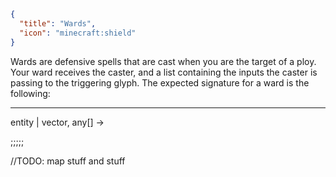 ```json
{
  "title": "Wards",
  "icon": "minecraft:shield"
}
```

Wards are defensive spells that are cast when you are the target of a ploy. 
Your ward receives the caster, and a list containing the inputs the caster is passing to the triggering glyph. 
The expected signature for a ward is the following: 

---

entity | vector, any[] ->

;;;;;

//TODO: map stuff and stuff
